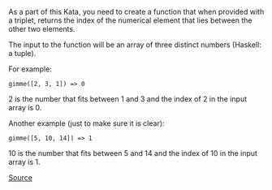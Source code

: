 As a part of this Kata, you need to create a function that when provided with a triplet, returns the index of the numerical element that lies between the other two elements.

The input to the function will be an array of three distinct numbers (Haskell: a tuple).

For example:
````
gimme([2, 3, 1]) => 0
````
2 is the number that fits between 1 and 3 and the index of 2 in the input array is 0.

Another example (just to make sure it is clear):
````
gimme([5, 10, 14]) => 1
````
10 is the number that fits between 5 and 14 and the index of 10 in the input array is 1.

[Source](https://www.codewars.com/kata/545a4c5a61aa4c6916000755)
